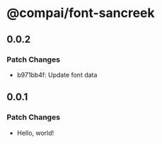 # @compai/font-sancreek

## 0.0.2

### Patch Changes

- b971bb4f: Update font data

## 0.0.1

### Patch Changes

- Hello, world!
